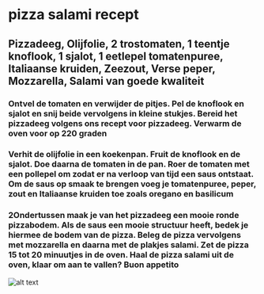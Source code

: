 # pizza salami recept

## Pizzadeeg, Olijfolie, 2 trostomaten, 1 teentje knoflook, 1 sjalot, 1 eetlepel tomatenpuree, Italiaanse kruiden, Zeezout, Verse peper, Mozzarella, Salami van goede kwaliteit

### Ontvel de tomaten en verwijder de pitjes. Pel de knoflook en sjalot en snij beide vervolgens in kleine stukjes. Bereid het pizzadeeg volgens ons recept voor pizzadeeg. Verwarm de oven voor op 220 graden

### Verhit de olijfolie in een koekenpan. Fruit de knoflook en de sjalot. Doe daarna de tomaten in de pan. Roer de tomaten met een pollepel om zodat er na verloop van tijd een saus ontstaat. Om de saus op smaak te brengen voeg je tomatenpuree, peper, zout en Italiaanse kruiden toe zoals oregano en basilicum

### 2Ondertussen maak je van het pizzadeeg een mooie ronde pizzabodem. Als de saus een mooie structuur heeft, bedek je hiermee de bodem van de pizza. Beleg de pizza vervolgens met mozzarella en daarna met de plakjes salami. Zet de pizza 15 tot 20 minuutjes in de oven. Haal de pizza salami uit de oven, klaar om aan te vallen? Buon appetito

![alt text](https://www.restaurant-noya.nl/wp-content/uploads/2020/11/image.jpeg)
